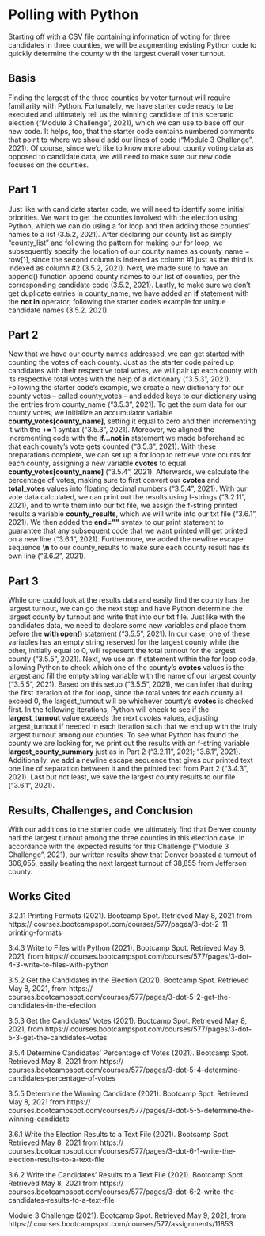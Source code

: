 # Polling with Python
Starting off with a CSV file containing information of voting for three candidates in three counties, we will be augmenting existing Python code to quickly determine the county with the largest overall voter turnout. 

## Basis
Finding the largest of the three counties by voter turnout will require familiarity with Python. Fortunately, we have starter code ready to be executed and ultimately tell us the winning candidate of this scenario election (“Module 3 Challenge”, 2021), which we can use to base off our new code. It helps, too, that the starter code contains numbered comments that point to where we should add our lines of code (“Module 3 Challenge”, 2021). Of course, since we’d like to know more about county voting data as opposed to candidate data, we will need to make sure our new code focuses on the counties.

## Part 1
Just like with candidate starter code, we will need to identify some initial priorities. We want to get the counties involved with the election using Python, which we can do using a for loop and then adding those counties’ names to a list (3.5.2, 2021). After declaring our county list as simply “county_list” and following the pattern for making our for loop, we subsequently specify the location of our county names as county_name = row[1], since the second column is indexed as column #1 just as the third is indexed as column #2 (3.5.2, 2021). Next, we made sure to have an append() function append county names to our list of counties, per the corresponding candidate code (3.5.2, 2021). Lastly, to make sure we don’t get duplicate entries in county_name, we have added an **if** statement with the **not in** operator, following the starter code’s example for unique candidate names (3.5.2. 2021).

## Part 2
Now that we have our county names addressed, we can get started with counting the votes of each county. Just as the starter code paired up candidates with their respective total votes, we will pair up each county with its respective total votes with the help of a dictionary (“3.5.3”, 2021). Following the starter code’s example, we create a new dictionary for our county votes – called county_votes – and added keys to our dictionary using the entries from county_name (“3.5.3”, 2021). To get the sum data for our county votes, we initialize an accumulator variable **county_votes[county_name]**, setting it equal to zero and then incrementing it with the **+= 1** syntax (“3.5.3”, 2021). Moreover, we aligned the incrementing code with the **if…not in** statement we made beforehand so that each county’s vote gets counted (“3.5.3”, 2021). With these preparations complete, we can set up a for loop to retrieve vote counts for each county, assigning a new variable **cvotes** to equal **county_votes[county_name]** (“3.5.4”, 2021). Afterwards, we calculate the percentage of votes, making sure to first convert our **cvotes** and **total_votes** values into floating decimal numbers (“3.5.4”, 2021). With our vote data calculated, we can print out the results using f-strings (“3.2.11”, 2021), and to write them into our txt file, we assign the f-string printed results a variable **county_results**, which we will write into our txt file (“3.6.1”, 2021). We then added the **end=""** syntax to our print statement to guarantee that any subsequent code that we want printed will get printed on a new line (“3.6.1”, 2021). Furthermore, we added the newline escape sequence **\n** to our county_results to make sure each county result has its own line (“3.6.2”, 2021).

## Part 3
While one could look at the results data and easily find the county has the largest turnout, we can go the next step and have Python determine the largest county by turnout and write that into our txt file. Just like with the candidates data, we need to declare some new variables and place them before the **with open()** statement (“3.5.5”, 2021). In our case, one of these variables has an empty string reserved for the largest county while the other, initially equal to 0, will represent the total turnout for the largest county (“3.5.5”, 2021). Next, we use an if statement within the for loop code, allowing Python to check which one of the county’s **cvotes** values is the largest and fill the empty string variable with the name of our largest county (“3.5.5”, 2021). Based on this setup (“3.5.5”, 2021), we can infer that during the first iteration of the for loop, since the total votes for each county all exceed 0, the largest_turnout will be whichever county’s **cvotes** is checked first. In the following iterations, Python will check to see if the **largest_turnout** value exceeds the next *cvotes* values, adjusting largest_turnout if needed in each iteration such that we end up with the truly largest turnout among our counties. To see what Python has found the county we are looking for, we print out the results with an f-string variable **largest_county_summary** just as in Part 2 (“3.2.11”, 2021; “3.6.1”, 2021). Additionally, we add a newline escape sequence that gives our printed text one line of separation between it and the printed text from Part 2 (“3.4.3”, 2021). Last but not least, we save the largest county results to our file (“3.6.1”, 2021).

## Results, Challenges, and Conclusion
With our additions to the starter code, we ultimately find that Denver county had the largest turnout among the three counties in this election case. In accordance with the expected results for this Challenge (“Module 3 Challenge”, 2021), our written results show that Denver boasted a turnout of 306,055, easily beating the next largest turnout of 38,855 from Jefferson county. 

## Works Cited

3.2.11 Printing Formats (2021). Bootcamp Spot. Retrieved May 8, 2021 from https://
	courses.bootcampspot.com/courses/577/pages/3-dot-2-11-printing-formats

3.4.3 Write to Files with Python (2021). Bootcamp Spot. Retrieved May 8, 2021, from https://
	courses.bootcampspot.com/courses/577/pages/3-dot-4-3-write-to-files-with-python

3.5.2 Get the Candidates in the Election (2021). Bootcamp Spot. Retrieved May 8, 2021, from https://
	courses.bootcampspot.com/courses/577/pages/3-dot-5-2-get-the-candidates-in-the-election

3.5.3 Get the Candidates’ Votes (2021). Bootcamp Spot. Retrieved May 8, 2021, from https://
	courses.bootcampspot.com/courses/577/pages/3-dot-5-3-get-the-candidates-votes

3.5.4 Determine Candidates’ Percentage of Votes (2021). Bootcamp Spot. Retrieved May 8, 2021 from https://
	courses.bootcampspot.com/courses/577/pages/3-dot-5-4-determine-candidates-percentage-of-votes

3.5.5 Determine the Winning Candidate (2021). Bootcamp Spot. Retrieved May 8, 2021 from https://
	courses.bootcampspot.com/courses/577/pages/3-dot-5-5-determine-the-winning-candidate

3.6.1 Write the Election Results to a Text File (2021). Bootcamp Spot. Retrieved May 8, 2021 from https://
	courses.bootcampspot.com/courses/577/pages/3-dot-6-1-write-the-election-results-to-a-text-file

3.6.2 Write the Candidates’ Results to a Text File (2021). Bootcamp Spot. Retrieved May 8, 2021 from https://
	courses.bootcampspot.com/courses/577/pages/3-dot-6-2-write-the-candidates-results-to-a-text-file

Module 3 Challenge (2021). Bootcamp Spot. Retrieved May 9, 2021, from https://
	courses.bootcampspot.com/courses/577/assignments/11853



